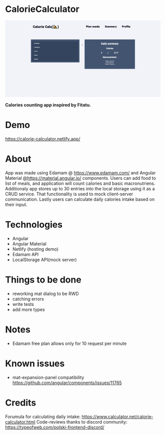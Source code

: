 # CalorieCalculator

![CalorieCalculator Demo](demo/calorie-calc-addingItem.gif)

**Calories counting app inspired by Fitatu.**

# Demo

https://calorie-calculator.netlify.app/

# About
App was made using Edamam @ https://www.edamam.com/ and Angular Material @https://material.angular.io/ components.
Users can add food to list of meals, and application will count calories and basic macronutriens.
Additionaly app stores up to 30 entries into the local storage using it as a CRUD service. That functionality is used to mock client-server communication.
Lastly users can calculate daily calories intake based on their input.

# Technologies
- Angular
- Angular Material
- Netlify (hosting demo)
- Edamam API
- LocalStorage API(mock server)

# Things to be done
- reworking mat dialog to be RWD
- catching errors
- write tests
- add more types


# Notes 
- Edamam free plan allows only for 10 request per minute


# Known issues
- mat-expansion-panel compatibility https://github.com/angular/components/issues/11765

# Credits

Forumula for calculating daily intake: https://www.calculator.net/calorie-calculator.html
Code-reviews thanks to discord community: https://typeofweb.com/polski-frontend-discord/
